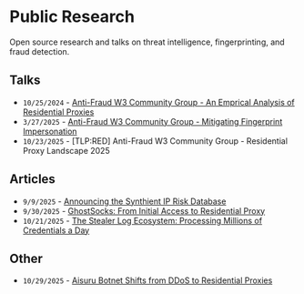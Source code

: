 # Public Research
Open source research and talks on threat intelligence, fingerprinting, and fraud detection.

## Talks
 - `10/25/2024` - [Anti-Fraud W3 Community Group - An Emprical Analysis of Residential Proxies](https://docs.google.com/presentation/d/1-sVE_DbnCkT_Ye-FjAAn05Lndq6UakckFVSmEuZInFQ/edit?usp=sharing)
 - `3/27/2025`  -  [Anti-Fraud W3 Community Group - Mitigating Fingerprint Impersonation](https://docs.google.com/presentation/d/1uVFVjGwHhX64Uh63GRhSuHQFdTlfS_Vi7OaqO5Pp-Xw/edit?usp=sharing)
 - `10/23/2025` - [TLP:RED] Anti-Fraud W3 Community Group - Residential Proxy Landscape 2025

## Articles
 - `9/9/2025`   - [Announcing the Synthient IP Risk Database](https://synthient.com/blog/synthient-ip-risk-database)
 - `9/30/2025`  - [GhostSocks: From Initial Access to Residential Proxy](https://synthient.com/blog/ghostsocks-from-initial-access-to-residential-proxy)
 - `10/21/2025` - [The Stealer Log Ecosystem: Processing Millions of Credentials a Day](https://synthient.com/blog/the-stealer-log-ecosystem)

## Other
 - `10/29/2025` - [Aisuru Botnet Shifts from DDoS to Residential Proxies](https://krebsonsecurity.com/2025/10/aisuru-botnet-shifts-from-ddos-to-residential-proxies/)
